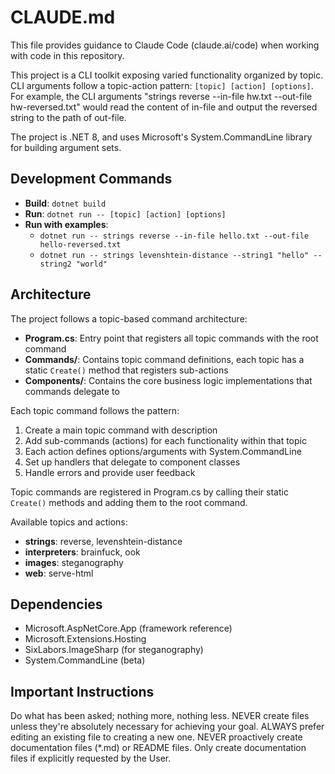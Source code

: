 # CLAUDE.md

This file provides guidance to Claude Code (claude.ai/code) when working with code in this repository.

This project is a CLI toolkit exposing varied functionality organized by topic.
CLI arguments follow a topic-action pattern: `[topic] [action] [options]`.
For example, the CLI arguments "strings reverse --in-file hw.txt --out-file hw-reversed.txt" would read the content of in-file and output the reversed string to the path of out-file.

The project is .NET 8, and uses Microsoft's System.CommandLine library for building argument sets.

## Development Commands

- **Build**: `dotnet build`
- **Run**: `dotnet run -- [topic] [action] [options]`
- **Run with examples**: 
  - `dotnet run -- strings reverse --in-file hello.txt --out-file hello-reversed.txt`
  - `dotnet run -- strings levenshtein-distance --string1 "hello" --string2 "world"`

## Architecture

The project follows a topic-based command architecture:

- **Program.cs**: Entry point that registers all topic commands with the root command
- **Commands/**: Contains topic command definitions, each topic has a static `Create()` method that registers sub-actions
- **Components/**: Contains the core business logic implementations that commands delegate to

Each topic command follows the pattern:
1. Create a main topic command with description
2. Add sub-commands (actions) for each functionality within that topic
3. Each action defines options/arguments with System.CommandLine
4. Set up handlers that delegate to component classes
5. Handle errors and provide user feedback

Topic commands are registered in Program.cs by calling their static `Create()` methods and adding them to the root command.

Available topics and actions:
- **strings**: reverse, levenshtein-distance
- **interpreters**: brainfuck, ook
- **images**: steganography
- **web**: serve-html

## Dependencies

- Microsoft.AspNetCore.App (framework reference)
- Microsoft.Extensions.Hosting
- SixLabors.ImageSharp (for steganography)
- System.CommandLine (beta)

## Important Instructions

Do what has been asked; nothing more, nothing less.
NEVER create files unless they're absolutely necessary for achieving your goal.
ALWAYS prefer editing an existing file to creating a new one.
NEVER proactively create documentation files (*.md) or README files. Only create documentation files if explicitly requested by the User.